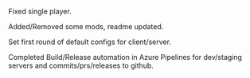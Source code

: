 Fixed single player.

Added/Removed some mods, readme updated.

Set first round of default configs for client/server.

Completed Build/Release automation in Azure Pipelines for dev/staging servers and commits/prs/releases to github.